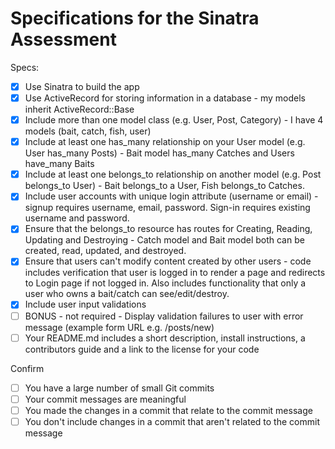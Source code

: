 # Specifications for the Sinatra Assessment

Specs:
- [x] Use Sinatra to build the app
- [x] Use ActiveRecord for storing information in a database - my models inherit ActiveRecord::Base
- [x] Include more than one model class (e.g. User, Post, Category) - I have 4 models (bait, catch, fish, user)
- [x] Include at least one has_many relationship on your User model (e.g. User has_many Posts) - Bait model has_many Catches and Users have_many Baits
- [x] Include at least one belongs_to relationship on another model (e.g. Post belongs_to User) - Bait belongs_to a User, Fish belongs_to Catches.
- [x] Include user accounts with unique login attribute (username or email) - signup requires username, email, password.  Sign-in requires existing username and password.
- [x] Ensure that the belongs_to resource has routes for Creating, Reading, Updating and Destroying - Catch model and Bait model both can be created, read, updated, and destroyed.
- [x] Ensure that users can't modify content created by other users - code includes verification that user is logged in to render a page and redirects to Login page if not logged in.  Also includes functionality that only a user who owns a bait/catch can see/edit/destroy.
- [x] Include user input validations
- [ ] BONUS - not required - Display validation failures to user with error message (example form URL e.g. /posts/new)
- [ ] Your README.md includes a short description, install instructions, a contributors guide and a link to the license for your code

Confirm
- [ ] You have a large number of small Git commits
- [ ] Your commit messages are meaningful
- [ ] You made the changes in a commit that relate to the commit message
- [ ] You don't include changes in a commit that aren't related to the commit message
